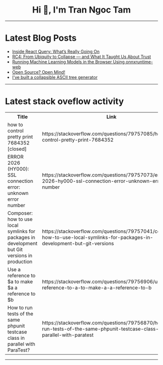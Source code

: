 <h1 align="center">Hi 👋, I'm Tran Ngoc Tam</h1>

---

# Latest Blog Posts 
<!-- BLOG-POST-LIST:START -->
- [Inside React Query: What’s Really Going On](https://dev.to/mohamad_msalme_38f2508ea2/inside-react-query-whats-really-going-on-31md)
- [RC4: From Ubiquity to Collapse — and What It Taught Us About Trust](https://dev.to/dmytro_huz/rc4-from-ubiquity-to-collapse-and-what-it-taught-us-about-trust-45ld)
- [Running Machine Learning Models in the Browser Using onnxruntime-web](https://dev.to/dinakajoy/running-machine-learning-models-in-the-browser-using-onnxruntime-web-3klc)
- [Open Source? Open Mind!](https://dev.to/jongwan93/open-source-open-mind-2k6d)
- [I&#39;ve built a collapsible ASCII tree generator](https://dev.to/mfilipovic/ive-built-a-collapsible-ascii-tree-generator-11m9)
<!-- BLOG-POST-LIST:END -->

---

# Latest stack oveflow activity
<table>
  <tr><th>Title</th><th>Link</th></tr>
  <!-- STACKOVERFLOW:START --><tr><td>how to control pretty print 7684352 [closed]</td><td>https://stackoverflow.com/questions/79757085/how-to-control-pretty-print-7684352</td></tr><tr><td>ERROR 2026 &lpar;HY000&rpar;: SSL connection error: unknown error number</td><td>https://stackoverflow.com/questions/79757073/error-2026-hy000-ssl-connection-error-unknown-error-number</td></tr><tr><td>Composer: how to use local symlinks for packages in development but Git versions in production</td><td>https://stackoverflow.com/questions/79757041/composer-how-to-use-local-symlinks-for-packages-in-development-but-git-versions</td></tr><tr><td>Use a reference to $a to make $a a reference to $b</td><td>https://stackoverflow.com/questions/79756906/use-a-reference-to-a-to-make-a-a-reference-to-b</td></tr><tr><td>How to run tests of the same phpunit testcase class in parallel with ParaTest?</td><td>https://stackoverflow.com/questions/79756870/how-to-run-tests-of-the-same-phpunit-testcase-class-in-parallel-with-paratest</td></tr><!-- STACKOVERFLOW:END -->
</table>

---



